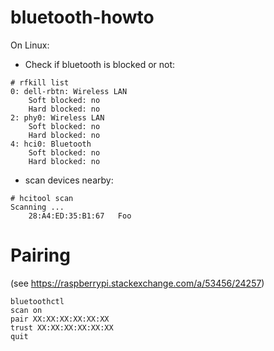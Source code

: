 # bluetooth-howto

On Linux:

* Check if bluetooth is blocked or not:

```
# rfkill list
0: dell-rbtn: Wireless LAN
	Soft blocked: no
	Hard blocked: no
2: phy0: Wireless LAN
	Soft blocked: no
	Hard blocked: no
4: hci0: Bluetooth
	Soft blocked: no
	Hard blocked: no
```


* scan devices nearby:

```
# hcitool scan
Scanning ...
	28:A4:ED:35:B1:67	Foo
```

# Pairing 

(see https://raspberrypi.stackexchange.com/a/53456/24257)

```
bluetoothctl
scan on 
pair XX:XX:XX:XX:XX:XX
trust XX:XX:XX:XX:XX:XX
quit
```

